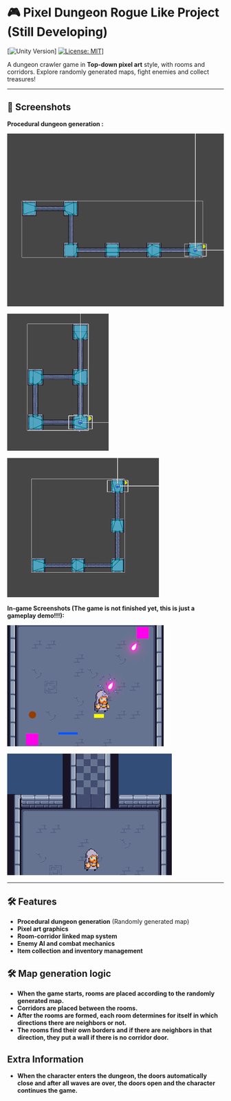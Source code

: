 # 🎮 Pixel Dungeon Rogue Like Project (Still Developing)

[![Unity Version](https://img.shields.io/badge/Unity-6+-black.svg?logo=unity)]
[![License: MIT](https://img.shields.io/badge/License-MIT-yellow.svg)](https://img.shields.io/badge/License-MIT-yellow.svg)]

 A dungeon crawler game in **Top-down pixel art** style, with rooms and corridors. Explore randomly generated maps, fight enemies and collect treasures!  

---

## 📸 Screenshots 
**Procedural dungeon generation :**

![Map Screenshot 1](Assets/Screenshots/1.png) 

![Map Screenshot 2](Assets/Screenshots/2.png) 

![Map Screenshot 3](Assets/Screenshots/3.png)

**In-game Screenshots (The game is not finished yet, this is just a gameplay demo!!!):**

![Ingame Screenshot 1](Assets/Screenshots/4.png) 

![Ingame Screenshot 2](Assets/Screenshots/5.png)

---

## 🛠️ Features 
- **Procedural dungeon generation** (Randomly generated map) 
- **Pixel art graphics** 
- **Room-corridor linked map system** 
- **Enemy AI and combat mechanics** 
- **Item collection and inventory management** 

## 🛠️ Map generation logic
- **When the game starts, rooms are placed according to the randomly generated map.**
- **Corridors are placed between the rooms.**
- **After the rooms are formed, each room determines for itself in which directions there are neighbors or not.**
- **The rooms find their own borders and if there are neighbors in that direction, they put a wall if there is no corridor door.**

## Extra Information
- **When the character enters the dungeon, the doors automatically close and after all waves are over, the doors open and the character continues the game.**

